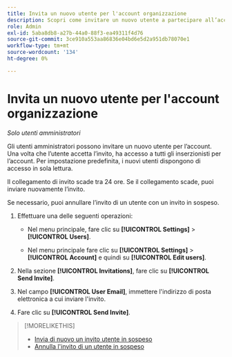 ```yaml
---
title: Invita un nuovo utente per l'account organizzazione
description: Scopri come invitare un nuovo utente a partecipare all’account.
role: Admin
exl-id: 5aba8db8-a27b-44a0-88f3-ea49311f4d76
source-git-commit: 3ce910a553aa86836e04bd6e5d2a951db78070e1
workflow-type: tm+mt
source-wordcount: '134'
ht-degree: 0%

---
```


# Invita un nuovo utente per l&#39;account organizzazione

*Solo utenti amministratori*

Gli utenti amministratori possono invitare un nuovo utente per l’account. Una volta che l’utente accetta l’invito, ha accesso a tutti gli inserzionisti per l’account. Per impostazione predefinita, i nuovi utenti dispongono di accesso in sola lettura.

Il collegamento di invito scade tra 24 ore. Se il collegamento scade, puoi inviare nuovamente l’invito.

Se necessario, puoi annullare l’invito di un utente con un invito in sospeso.

1. Effettuare una delle seguenti operazioni:

   * Nel menu principale, fare clic su **[!UICONTROL Settings]** > **[!UICONTROL Users]**.

   * Nel menu principale fare clic su **[!UICONTROL Settings]** > **[!UICONTROL Account]** e quindi su **[!UICONTROL Edit users]**.

1. Nella sezione **[!UICONTROL Invitations]**, fare clic su **[!UICONTROL Send Invite]**.

1. Nel campo **[!UICONTROL User Email]**, immettere l&#39;indirizzo di posta elettronica a cui inviare l&#39;invito.

1. Fare clic su **[!UICONTROL Send Invite]**.

>[!MORELIKETHIS]
>
>* [Invia di nuovo un invito utente in sospeso](user-resend-invite.md)
>* [Annulla l&#39;invito di un utente in sospeso](user-uninvite.md)

<!-- >* [Edit User Permissions or Delete a User](user-edit.md) -->
